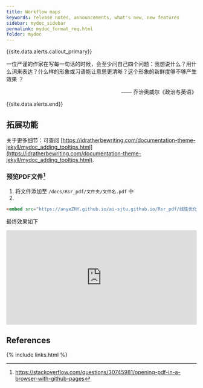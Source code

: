 ```yaml
---
title: Workflow maps
keywords: release notes, announcements, what's new, new features
sidebar: mydoc_sidebar
permalink: mydoc_format_req.html
folder: mydoc
---
```


{{site.data.alerts.callout_primary}}
<p>一位严谨的作家在写每一句话的时候，会至少问自己四个问题：我想说什么？用什么词来表达？什么样的形象或习语能让意思更清晰？这个形象的新鲜度够不够产生效果 ？</p>
<p align="right">—— 乔治奥威尔《政治与英语》</p>
{{site.data.alerts.end}}









## 拓展功能

关于更多细节：可查阅 [https://idratherbewriting.com/documentation-theme-jekyll/mydoc_adding_tooltips.html](https://idratherbewriting.com/documentation-theme-jekyll/mydoc_adding_tooltips.html).

### 预览PDF文件[^1]

1. 将文件添加至 `/docs/Rsr_pdf/文件夹/文件名.pdf` 中
2. 
```html
<embed src="https://anyeZHY.github.io/ai-sjtu.github.io/Rsr_pdf/线性优化凸优化.pdf" type="application/pdf" width="100%" height="250px"/>
```

最终效果如下

<embed src="https://anyeZHY.github.io/ai-sjtu.github.io/Rsr_pdf/线性优化凸优化.pdf" type="application/pdf" width="100%" height="250px"/>

## References

[^1]: https://stackoverflow.com/questions/30745981/opening-pdf-in-a-browser-with-github-pages


{% include links.html %}